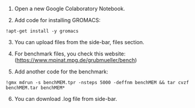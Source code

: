 1. Open a new Google Colaboratory Notebook.
 
2. Add code for installing GROMACS:
```
!apt-get install -y gromacs
```
3. You can upload files from the side-bar, files section.

4. For benchmark files, you check this website: (https://www.mpinat.mpg.de/grubmueller/bench)

5. Add another code for the benchmark:   
```
!gmx mdrun -s benchMEM.tpr -nsteps 5000 -deffnm benchMEM && tar cvzf benchMEM.tar benchMEM*
```

6. You can download .log file from side-bar.
